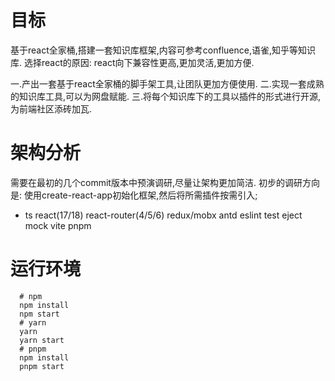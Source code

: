 
# 目标
基于react全家桶,搭建一套知识库框架,内容可参考confluence,语雀,知乎等知识库.
选择react的原因: react向下兼容性更高,更加灵活,更加方便.

一.产出一套基于react全家桶的脚手架工具,让团队更加方便使用.
二.实现一套成熟的知识库工具,可以为网盘赋能.
三.将每个知识库下的工具以插件的形式进行开源,为前端社区添砖加瓦.

# 架构分析
需要在最初的几个commit版本中预演调研,尽量让架构更加简洁.
初步的调研方向是: 使用create-react-app初始化框架,然后将所需插件按需引入;
* ts react(17/18) react-router(4/5/6) redux/mobx antd eslint test eject mock vite pnpm

# 运行环境
```shell
  # npm
  npm install
  npm start
  # yarn
  yarn
  yarn start
  # pnpm
  npm install
  pnpm start
```
